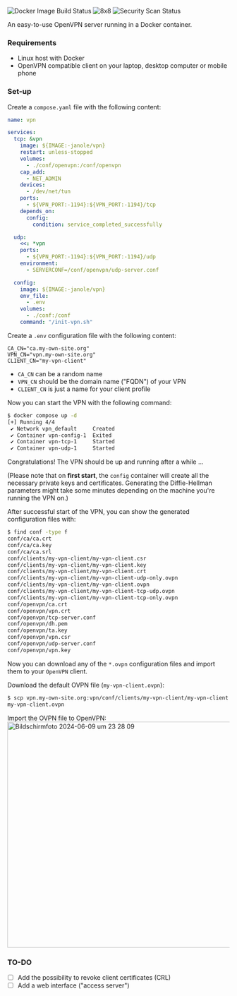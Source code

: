 ![Docker Image Build Status](https://github.com/janole/vpn/workflows/Docker%20Image/badge.svg) ![8x8](https://github.com/janole/vpn/assets/1439712/a135a230-a2c3-492e-92a7-def4d4d6f292) ![Security Scan Status](https://github.com/janole/vpn/workflows/Security%20Scan/badge.svg)

An easy-to-use OpenVPN server running in a Docker container. 

### Requirements

- Linux host with Docker
- OpenVPN compatible client on your laptop, desktop computer or mobile phone

### Set-up

Create a `compose.yaml` file with the following content:

````yaml
name: vpn

services:
  tcp: &vpn
    image: ${IMAGE:-janole/vpn}
    restart: unless-stopped
    volumes:
      - ./conf/openvpn:/conf/openvpn
    cap_add:
      - NET_ADMIN
    devices:
      - /dev/net/tun
    ports:
      - ${VPN_PORT:-1194}:${VPN_PORT:-1194}/tcp
    depends_on:
      config:
        condition: service_completed_successfully

  udp:
    <<: *vpn
    ports:
      - ${VPN_PORT:-1194}:${VPN_PORT:-1194}/udp
    environment:
      - SERVERCONF=/conf/openvpn/udp-server.conf

  config:
    image: ${IMAGE:-janole/vpn}
    env_file:
      - .env
    volumes:
      - ./conf:/conf
    command: "/init-vpn.sh"
````

Create a `.env` configuration file with the following content:

````env
CA_CN="ca.my-own-site.org"
VPN_CN="vpn.my-own-site.org"
CLIENT_CN="my-vpn-client"
````

- `CA_CN` can be a random name
- `VPN_CN` should be the domain name ("FQDN") of your VPN
- `CLIENT_CN` is just a name for your client profile

Now you can start the VPN with the following command:

````bash
$ docker compose up -d
[+] Running 4/4
 ✔ Network vpn_default     Created                                         0.1s 
 ✔ Container vpn-config-1  Exited                                          1.3s 
 ✔ Container vpn-tcp-1     Started                                         2.7s 
 ✔ Container vpn-udp-1     Started                                         2.6s 
````

Congratulations! The VPN should be up and running after a while ...

(Please note that on **first start**, the `config` container will create all the necessary private keys and certificates. Generating the Diffie-Hellman parameters might take some minutes depending on the machine you're running the VPN on.)

After successful start of the VPN, you can show the generated configuration files with:

````bash
$ find conf -type f
conf/ca/ca.crt
conf/ca/ca.key
conf/ca/ca.srl
conf/clients/my-vpn-client/my-vpn-client.csr
conf/clients/my-vpn-client/my-vpn-client.key
conf/clients/my-vpn-client/my-vpn-client.crt
conf/clients/my-vpn-client/my-vpn-client-udp-only.ovpn
conf/clients/my-vpn-client/my-vpn-client.ovpn
conf/clients/my-vpn-client/my-vpn-client-tcp-udp.ovpn
conf/clients/my-vpn-client/my-vpn-client-tcp-only.ovpn
conf/openvpn/ca.crt
conf/openvpn/vpn.crt
conf/openvpn/tcp-server.conf
conf/openvpn/dh.pem
conf/openvpn/ta.key
conf/openvpn/vpn.csr
conf/openvpn/udp-server.conf
conf/openvpn/vpn.key
````

Now you can download any of the `*.ovpn` configuration files and import them to your `OpenVPN` client.

Download the default OVPN file (`my-vpn-client.ovpn`):

````bash
$ scp vpn.my-own-site.org:vpn/conf/clients/my-vpn-client/my-vpn-client.ovpn .
my-vpn-client.ovpn                                                       100% 2302     7.5KB/s   00:00
````

Import the OVPN file to OpenVPN: <br>
<img width="512" alt="Bildschirmfoto 2024-06-09 um 23 28 09" src="https://github.com/janole/vpn/assets/1439712/07d851ae-44d8-4452-b08a-76f92eb61877">

### TO-DO

- [ ] Add the possibility to revoke client certificates (CRL)
- [ ] Add a web interface ("access server")

